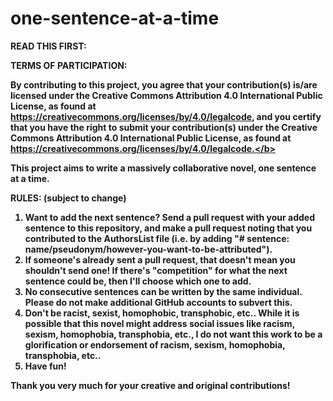 one-sentence-at-a-time
======================
<b>READ THIS FIRST:</b>

<b>TERMS OF PARTICIPATION:</b>

<b>By contributing to this project, you agree that your contribution(s) is/are licensed under the Creative Commons Attribution 4.0 International Public License, as found at https://creativecommons.org/licenses/by/4.0/legalcode, and you certify that you have the right to submit your contribution(s) under the Creative Commons Attribution 4.0 International Public License, as found at https://creativecommons.org/licenses/by/4.0/legalcode.</b>

This project aims to write a massively collaborative novel, one sentence at a time. 

<b>RULES:</b> (subject to change)

1. Want to add the next sentence? Send a pull request with your added sentence to this repository, and make a pull request noting that you contributed to the AuthorsList file (i.e. by adding "# sentence: name/pseudonym/however-you-want-to-be-attributed").
2. If someone's already sent a pull request, that doesn't mean you shouldn't send one! If there's "competition" for what the next sentence could be, then I'll choose which one to add.
3. No consecutive sentences can be written by the same individual. Please do not make additional GitHub accounts to subvert this.
4. Don't be racist, sexist, homophobic, transphobic, etc.. While it is possible that this novel might address social issues like racism, sexism, homophobia, transphobia, etc., I do not want this work to be a glorification or endorsement of racism, sexism, homophobia, transphobia, etc..
5. Have fun!

Thank you very much for your creative and original contributions!
